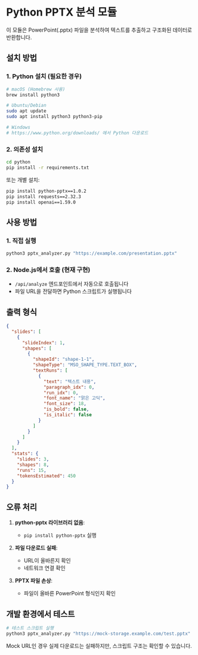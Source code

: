 # Python PPTX 분석 모듈

이 모듈은 PowerPoint(.pptx) 파일을 분석하여 텍스트를 추출하고 구조화된 데이터로 반환합니다.

## 설치 방법

### 1. Python 설치 (필요한 경우)
```bash
# macOS (Homebrew 사용)
brew install python3

# Ubuntu/Debian
sudo apt update
sudo apt install python3 python3-pip

# Windows
# https://www.python.org/downloads/ 에서 Python 다운로드
```

### 2. 의존성 설치
```bash
cd python
pip install -r requirements.txt
```

또는 개별 설치:
```bash
pip install python-pptx==1.0.2
pip install requests==2.32.3
pip install openai==1.59.0
```

## 사용 방법

### 1. 직접 실행
```bash
python3 pptx_analyzer.py "https://example.com/presentation.pptx"
```

### 2. Node.js에서 호출 (현재 구현)
- `/api/analyze` 엔드포인트에서 자동으로 호출됩니다
- 파일 URL을 전달하면 Python 스크립트가 실행됩니다

## 출력 형식

```json
{
  "slides": [
    {
      "slideIndex": 1,
      "shapes": [
        {
          "shapeId": "shape-1-1",
          "shapeType": "MSO_SHAPE_TYPE.TEXT_BOX",
          "textRuns": [
            {
              "text": "텍스트 내용",
              "paragraph_idx": 0,
              "run_idx": 0,
              "font_name": "맑은 고딕",
              "font_size": 18,
              "is_bold": false,
              "is_italic": false
            }
          ]
        }
      ]
    }
  ],
  "stats": {
    "slides": 3,
    "shapes": 8,
    "runs": 15,
    "tokensEstimated": 450
  }
}
```

## 오류 처리

1. **python-pptx 라이브러리 없음**: 
   - `pip install python-pptx` 실행
   
2. **파일 다운로드 실패**:
   - URL이 올바른지 확인
   - 네트워크 연결 확인
   
3. **PPTX 파일 손상**:
   - 파일이 올바른 PowerPoint 형식인지 확인

## 개발 환경에서 테스트

```bash
# 테스트 스크립트 실행
python3 pptx_analyzer.py "https://mock-storage.example.com/test.pptx"
```

Mock URL인 경우 실제 다운로드는 실패하지만, 스크립트 구조는 확인할 수 있습니다.